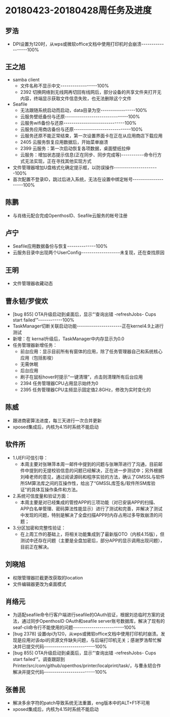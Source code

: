 # 20180423-20180428周任务及进度

## 罗浩
- DPI设置为120时，从wps或微软office文档中使用打印机时会崩溃------------------100%

## 王之旭
- samba client
   - 文件名称不显示中文------------------100%
   - 2392 切换网络到无线网再切回有线网后，部分设备的共享文件夹打开无内容，终端显示获取文件信息失败，也无法删除这个文件
- Seafile
   - 无法跟随系统启动而启动，data目录为空-----------------100%
   - 云服务壁纸备份与还原-------------------------------100%
   - 云服务wifi备份与还原------------------------------100%
   - 云服务应用商店备份与还原----------------------------100%
   - 云服务还原不能正常结束，第一次设置界面卡在正在从应用商店下载应用
   - 2405 云服务恢复应用数据后，开始菜单崩溃
   - 2399 云服务：第一次启动恢复各项数据，桌面壁纸拉伸
   - 云服务：增加状态提示信息(正在同步、同步完成等)-----------命令行方式无法实现，正在寻找其他实现方式
- 文件管理器增加U盘格式化确定提示框，以防误操作----------------------100%
- 首次配置不登录ID，跳过后进入系统，无法在设置中绑定帐号--------------------100%

## 陈鹏
- 与肖络元配合完成OpenthosID、Seafile云服务的帐号注册

## 卢宁
- Seafile应用数据备份与恢复--------------100%
- 云服务目录中出现两个UserConfig-------------------未复现，还在查找原因

## 王明
- 文件管理器收藏动态

## 曹永韧/罗俊欢
- [bug 855] OTA升级启动到桌面后，显示“‘查询出错 -refreshJobs- Cups start failed’”------------100%
- TaskManager切断关联启动功能----------------------正在kernel4.9上进行测试
- 新增：在 kernal升级后，TaskManager中内存显示为0.0
- 任务管理器新增任务：
   - 前台应用：显示目前所有有窗体的应用，除了任务管理器自己和系统核心应用（包括影梭）
   - 无需休眠
   - 后台应用
   - 刷子在鼠标hover时提示“一键清理”，点击则清理所有后台应用
   - 2394 任务管理器CPU占用显示始终为0
   - 2395 任务管理器CPU主频显示固定值2.8GHz，修改为实时变化的

## 陈威
- 跟进商密算法进度，每三天进行一次合并更新
- xposed集成后，内核为4.15时系统不能启动

## 软件所
- 1.UEFI可信引导：
   - 本周主要对张琳萍本周一邮件中提到的问题与张琳萍进行了沟通，目前邮件中提到的无提校验信息的问题已经解决，正在进一步测试中；另外根据刘峰老师的意见，通过阅读源码和程序实验的方法，确认了GMSSL与软件所SM算法库之间的互操作性，给出了“GMSSL库签名/软件所SM库验证"的具体互操作条件和方法。
- 2.系统可信度量和验证方面：
   - 本周主要是对已经集成的管控APP的三项功能（对已安装APP的扫描、APP白名单管理、密码算法性能显示）进行了测试和完善，并解决了测试中发现的问题，特别是解决了全盘扫描APP时内存占用过多导致崩溃的问题；
- 3.分区加密和完整性验证：
   - 在上周工作的基础上，将相关功能集成到了最新版OTO（内核4.15版），但测试中还存在问题（主要是全盘加密后，部分APP的显示调用出现问题），目前正在解决。

## 刘晓旭
- 权限管理器拦截更改获取的location
- 文件编辑器更改为桌面模式

## 肖络元
- 为适配seafile命令行客户端进行seafile的OAuth验证，根据刘总临时方案的说法，通过同步OpenthosID OAuth和seafile server账号数据库，解决了现有的seaf-cli命令行不能使用的问题-------------------------100%
- [bug 2378] 设置dpi为120，从wps或微软office文档中使用打印机时崩溃。发现是应用对该dpi的资源文件缺失问题，与后端打印机无关；感谢罗浩帮忙解决并已提交代码-------------------------100%
- [bug 855] OTA升级启动到桌面后，显示“‘查询出错 -refreshJobs- Cups start failed’”。调查跟踪到Printer/src/com/github/openthos/printer/localprint/task/，与曹永韧合作解决并提交代码-------------------------100%

## 张善民
- 解决多余字符的patch导致系统无法重置，eng版本中的ALT+F1不可用
- xposed集成后，内核为4.15时系统不能启动
